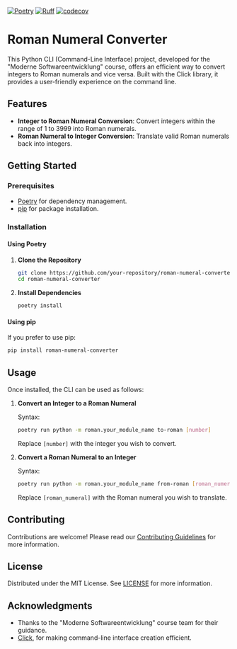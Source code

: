 [![Poetry](https://img.shields.io/endpoint?url=https://python-poetry.org/badge/v0.json)](https://python-poetry.org/)
[![Ruff](https://img.shields.io/endpoint?url=https://raw.githubusercontent.com/astral-sh/ruff/main/assets/badge/v2.json)](https://github.com/astral-sh/ruff)
[![codecov](https://codecov.io/gh/Ceddicedced/roman-numeral-converter/graph/badge.svg?token=04M8K8SJX8)](https://codecov.io/gh/Ceddicedced/roman-numeral-converter)
# Roman Numeral Converter

This Python CLI (Command-Line Interface) project, developed for the "Moderne Softwareentwicklung" course, offers an efficient way to convert integers to Roman numerals and vice versa. Built with the Click library, it provides a user-friendly experience on the command line.

## Features

- **Integer to Roman Numeral Conversion**: Convert integers within the range of 1 to 3999 into Roman numerals.
- **Roman Numeral to Integer Conversion**: Translate valid Roman numerals back into integers.

## Getting Started

### Prerequisites

- [Poetry](https://python-poetry.org/) for dependency management.
- [pip](https://pip.pypa.io/en/stable/) for package installation.

### Installation

#### Using Poetry

1. **Clone the Repository**

   ```bash
   git clone https://github.com/your-repository/roman-numeral-converter.git
   cd roman-numeral-converter
   ```

2. **Install Dependencies**

   ```bash
   poetry install
   ```

#### Using pip

If you prefer to use pip:

```bash
pip install roman-numeral-converter
```

## Usage

Once installed, the CLI can be used as follows:

1. **Convert an Integer to a Roman Numeral**

   Syntax:
   ```bash
   poetry run python -m roman.your_module_name to-roman [number]
   ```
   Replace `[number]` with the integer you wish to convert.

2. **Convert a Roman Numeral to an Integer**

   Syntax:
   ```bash
   poetry run python -m roman.your_module_name from-roman [roman_numeral]
   ```
   Replace `[roman_numeral]` with the Roman numeral you wish to translate.

## Contributing

Contributions are welcome! Please read our [Contributing Guidelines](CONTRIBUTING.md) for more information.

## License

Distributed under the MIT License. See [LICENSE](LICENSE) for more information.

## Acknowledgments

- Thanks to the "Moderne Softwareentwicklung" course team for their guidance.
- [Click](https://click.palletsprojects.com/en/8.0.x/), for making command-line interface creation efficient.
